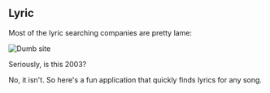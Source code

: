Lyric
-----

Most of the lyric searching companies are pretty lame:

![Dumb site](http://ssl.gstatic.com/android/market/com.tfsapps.lyricsfinder/f-1024-0)

Seriously, is this 2003?

No, it isn't. So here's a fun application that quickly finds lyrics for any song.
